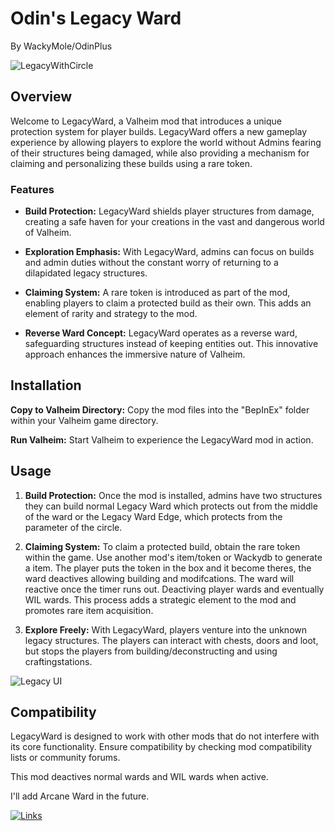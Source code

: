 # Odin's Legacy Ward 
By WackyMole/OdinPlus


![LegacyWithCircle](https://wackymole.com/hosts/legacywardwithred.png)
## Overview

Welcome to LegacyWard, a Valheim mod that introduces a unique protection system for player builds. LegacyWard offers a new gameplay experience by allowing players to explore the world without Admins fearing of their structures being damaged, while also providing a mechanism for claiming and personalizing these builds using a rare token.

### Features

- **Build Protection:** LegacyWard shields player structures from damage, creating a safe haven for your creations in the vast and dangerous world of Valheim.

- **Exploration Emphasis:** With LegacyWard, admins can focus on builds and admin duties without the constant worry of returning to a dilapidated legacy structures.

- **Claiming System:** A rare token is introduced as part of the mod, enabling players to claim a protected build as their own. This adds an element of rarity and strategy to the mod.

- **Reverse Ward Concept:** LegacyWard operates as a reverse ward, safeguarding structures instead of keeping entities out. This innovative approach enhances the immersive nature of Valheim.

## Installation

 **Copy to Valheim Directory:** Copy the mod files into the "BepInEx" folder within your Valheim game directory.

 **Run Valheim:** Start Valheim to experience the LegacyWard mod in action.

## Usage

1. **Build Protection:** Once the mod is installed, admins have two structures they can build normal Legacy Ward which protects out from the middle of the ward or the Legacy Ward Edge, which protects from the parameter of the circle.

2. **Claiming System:** To claim a protected build, obtain the rare token within the game. Use another mod's item/token or Wackydb to generate a item.  The player puts the token in the box and it become theres, the ward deactives allowing building and modifcations. The ward will reactive once the timer runs out.  Deactiving player wards and eventually WIL wards.  This process adds a strategic element to the mod and promotes rare item acquisition.

3. **Explore Freely:** With LegacyWard, players venture into the unknown legacy structures. The players can interact with chests, doors and loot, but stops the players from building/deconstructing and using craftingstations. 


![Legacy UI](https://wackymole.com/hosts/legacywardui.png)


## Compatibility

LegacyWard is designed to work with other mods that do not interfere with its core functionality. Ensure compatibility by checking mod compatibility lists or community forums.

This mod deactives normal wards and WIL wards when active. 

I'll add Arcane Ward in the future.

<a href="https://discord.gg/mbkPcvu9ax">![Links](https://noobtrap.eu/images/crystallights/potionsplusfooter.png)</a>